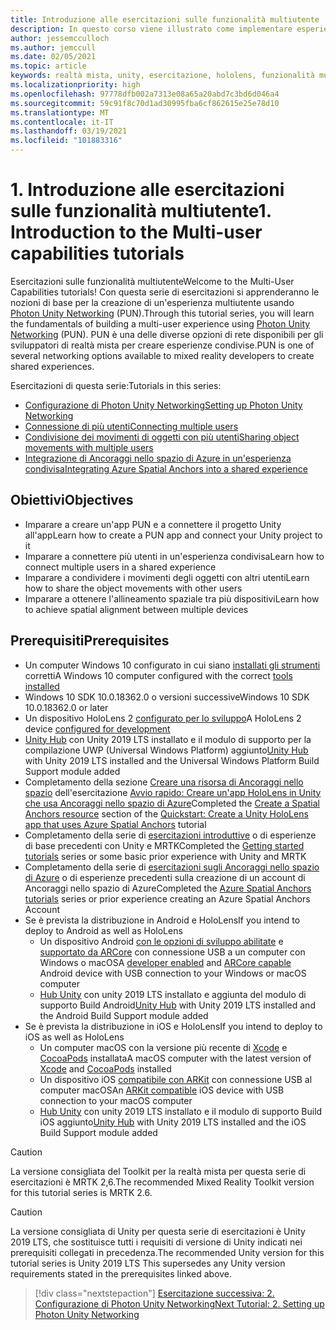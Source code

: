 ```yaml
---
title: Introduzione alle esercitazioni sulle funzionalità multiutente
description: In questo corso viene illustrato come implementare esperienze multiutente condivise in un'applicazione HoloLens 2.
author: jessemcculloch
ms.author: jemccull
ms.date: 02/05/2021
ms.topic: article
keywords: realtà mista, unity, esercitazione, hololens, funzionalità multiutente, Photon, MRTK, mixed reality toolkit, UWP, ancoraggi nello spazio di Azure
ms.localizationpriority: high
ms.openlocfilehash: 97778dfb002a7313e08a65a20abd7c3bd6d046a4
ms.sourcegitcommit: 59c91f8c70d1ad30995fba6cf862615e25e78d10
ms.translationtype: MT
ms.contentlocale: it-IT
ms.lasthandoff: 03/19/2021
ms.locfileid: "101883316"
---
```

# <a name="1-introduction-to-the-multi-user-capabilities-tutorials"></a><span data-ttu-id="96abc-104">1. Introduzione alle esercitazioni sulle funzionalità multiutente</span><span class="sxs-lookup"><span data-stu-id="96abc-104">1. Introduction to the Multi-user capabilities tutorials</span></span>

<span data-ttu-id="96abc-105">Esercitazioni sulle funzionalità multiutente</span><span class="sxs-lookup"><span data-stu-id="96abc-105">Welcome to the Multi-User Capabilities tutorials!</span></span> <span data-ttu-id="96abc-106">Con questa serie di esercitazioni si apprenderanno le nozioni di base per la creazione di un'esperienza multiutente usando <a href="https://www.photonengine.com/PUN" target="_blank">Photon Unity Networking</a> (PUN).</span><span class="sxs-lookup"><span data-stu-id="96abc-106">Through this tutorial series, you will learn the fundamentals of building a multi-user experience using <a href="https://www.photonengine.com/PUN" target="_blank">Photon Unity Networking</a> (PUN).</span></span> <span data-ttu-id="96abc-107">PUN è una delle diverse opzioni di rete disponibili per gli sviluppatori di realtà mista per creare esperienze condivise.</span><span class="sxs-lookup"><span data-stu-id="96abc-107">PUN is one of several networking options available to mixed reality developers to create shared experiences.</span></span>

<span data-ttu-id="96abc-108">Esercitazioni di questa serie:</span><span class="sxs-lookup"><span data-stu-id="96abc-108">Tutorials in this series:</span></span>

* [<span data-ttu-id="96abc-109">Configurazione di Photon Unity Networking</span><span class="sxs-lookup"><span data-stu-id="96abc-109">Setting up Photon Unity Networking</span></span>](mr-learning-sharing-02.md)
* [<span data-ttu-id="96abc-110">Connessione di più utenti</span><span class="sxs-lookup"><span data-stu-id="96abc-110">Connecting multiple users</span></span>](mr-learning-sharing-03.md)
* [<span data-ttu-id="96abc-111">Condivisione dei movimenti di oggetti con più utenti</span><span class="sxs-lookup"><span data-stu-id="96abc-111">Sharing object movements with multiple users</span></span>](mr-learning-sharing-04.md)
* [<span data-ttu-id="96abc-112">Integrazione di Ancoraggi nello spazio di Azure in un'esperienza condivisa</span><span class="sxs-lookup"><span data-stu-id="96abc-112">Integrating Azure Spatial Anchors into a shared experience</span></span>](mr-learning-sharing-05.md)

## <a name="objectives"></a><span data-ttu-id="96abc-113">Obiettivi</span><span class="sxs-lookup"><span data-stu-id="96abc-113">Objectives</span></span>

* <span data-ttu-id="96abc-114">Imparare a creare un'app PUN e a connettere il progetto Unity all'app</span><span class="sxs-lookup"><span data-stu-id="96abc-114">Learn how to create a PUN app and connect your Unity project to it</span></span>
* <span data-ttu-id="96abc-115">Imparare a connettere più utenti in un'esperienza condivisa</span><span class="sxs-lookup"><span data-stu-id="96abc-115">Learn how to connect multiple users in a shared experience</span></span>
* <span data-ttu-id="96abc-116">Imparare a condividere i movimenti degli oggetti con altri utenti</span><span class="sxs-lookup"><span data-stu-id="96abc-116">Learn how to share the object movements with other users</span></span>
* <span data-ttu-id="96abc-117">Imparare a ottenere l'allineamento spaziale tra più dispositivi</span><span class="sxs-lookup"><span data-stu-id="96abc-117">Learn how to achieve spatial alignment between multiple devices</span></span>

## <a name="prerequisites"></a><span data-ttu-id="96abc-118">Prerequisiti</span><span class="sxs-lookup"><span data-stu-id="96abc-118">Prerequisites</span></span>

* <span data-ttu-id="96abc-119">Un computer Windows 10 configurato in cui siano [installati gli strumenti](../../install-the-tools.md) corretti</span><span class="sxs-lookup"><span data-stu-id="96abc-119">A Windows 10 computer configured with the correct [tools installed](../../install-the-tools.md)</span></span>
* <span data-ttu-id="96abc-120">Windows 10 SDK 10.0.18362.0 o versioni successive</span><span class="sxs-lookup"><span data-stu-id="96abc-120">Windows 10 SDK 10.0.18362.0 or later</span></span>
* <span data-ttu-id="96abc-121">Un dispositivo HoloLens 2 [configurato per lo sviluppo](../../platform-capabilities-and-apis/using-visual-studio.md#enabling-developer-mode)</span><span class="sxs-lookup"><span data-stu-id="96abc-121">A HoloLens 2 device [configured for development](../../platform-capabilities-and-apis/using-visual-studio.md#enabling-developer-mode)</span></span>
* <span data-ttu-id="96abc-122"><a href="https://docs.unity3d.com/Manual/GettingStartedInstallingHub.html" target="_blank">Unity Hub</a> con Unity 2019 LTS installato e il modulo di supporto per la compilazione UWP (Universal Windows Platform) aggiunto</span><span class="sxs-lookup"><span data-stu-id="96abc-122"><a href="https://docs.unity3d.com/Manual/GettingStartedInstallingHub.html" target="_blank">Unity Hub</a> with Unity 2019 LTS installed and the Universal Windows Platform Build Support module added</span></span>
* <span data-ttu-id="96abc-123">Completamento della sezione [Creare una risorsa di Ancoraggi nello spazio](https://docs.microsoft.com/azure/spatial-anchors/quickstarts/get-started-unity-hololens#create-a-spatial-anchors-resource) dell'esercitazione [Avvio rapido: Creare un'app HoloLens in Unity che usa Ancoraggi nello spazio di Azure](https://docs.microsoft.com/azure/spatial-anchors/quickstarts/get-started-unity-hololens)</span><span class="sxs-lookup"><span data-stu-id="96abc-123">Completed the [Create a Spatial Anchors resource](https://docs.microsoft.com/azure/spatial-anchors/quickstarts/get-started-unity-hololens#create-a-spatial-anchors-resource) section of the [Quickstart: Create a Unity HoloLens app that uses Azure Spatial Anchors](https://docs.microsoft.com/azure/spatial-anchors/quickstarts/get-started-unity-hololens) tutorial</span></span>
* <span data-ttu-id="96abc-124">Completamento della serie di [esercitazioni introduttive](mr-learning-base-01.md) o di esperienze di base precedenti con Unity e MRTK</span><span class="sxs-lookup"><span data-stu-id="96abc-124">Completed the [Getting started tutorials](mr-learning-base-01.md) series or some basic prior experience with Unity and MRTK</span></span>
* <span data-ttu-id="96abc-125">Completamento della serie di [esercitazioni sugli Ancoraggi nello spazio di Azure](mr-learning-asa-01.md) o di esperienze precedenti sulla creazione di un account di Ancoraggi nello spazio di Azure</span><span class="sxs-lookup"><span data-stu-id="96abc-125">Completed the [Azure Spatial Anchors tutorials](mr-learning-asa-01.md) series or prior experience creating an Azure Spatial Anchors Account</span></span>
* <span data-ttu-id="96abc-126">Se è prevista la distribuzione in Android e HoloLens</span><span class="sxs-lookup"><span data-stu-id="96abc-126">If you intend to deploy to Android as well as HoloLens</span></span>
  * <span data-ttu-id="96abc-127">Un dispositivo Android <a href="https://developer.android.com/studio/debug/dev-options" target="_blank">con le opzioni di sviluppo abilitate</a> e <a href="https://developers.google.com/ar/discover/supported-devices" target="_blank">supportato da ARCore</a> con connessione USB a un computer con Windows o macOS</span><span class="sxs-lookup"><span data-stu-id="96abc-127">A <a href="https://developer.android.com/studio/debug/dev-options" target="_blank">developer enabled</a> and <a href="https://developers.google.com/ar/discover/supported-devices" target="_blank">ARCore capable</a> Android device with USB connection to your Windows or macOS computer</span></span>
  * <span data-ttu-id="96abc-128"><a href="https://docs.unity3d.com/Manual/GettingStartedInstallingHub.html" target="_blank">Hub Unity</a> con unity 2019 LTS installato e aggiunta del modulo di supporto Build Android</span><span class="sxs-lookup"><span data-stu-id="96abc-128"><a href="https://docs.unity3d.com/Manual/GettingStartedInstallingHub.html" target="_blank">Unity Hub</a> with Unity 2019 LTS installed and the Android Build Support module added</span></span>
* <span data-ttu-id="96abc-129">Se è prevista la distribuzione in iOS e HoloLens</span><span class="sxs-lookup"><span data-stu-id="96abc-129">If you intend to deploy to iOS as well as HoloLens</span></span>
  * <span data-ttu-id="96abc-130">Un computer macOS con la versione più recente di <a href="https://geo.itunes.apple.com/us/app/xcode/id497799835?mt=12" target="_blank">Xcode</a> e <a href="https://cocoapods.org" target="_blank">CocoaPods</a> installata</span><span class="sxs-lookup"><span data-stu-id="96abc-130">A macOS computer with the latest version of <a href="https://geo.itunes.apple.com/us/app/xcode/id497799835?mt=12" target="_blank">Xcode</a> and <a href="https://cocoapods.org" target="_blank">CocoaPods</a> installed</span></span>
  * <span data-ttu-id="96abc-131">Un dispositivo iOS <a href="https://developer.apple.com/documentation/arkit/verifying_device_support_and_user_permission" target="_blank">compatibile con ARKit</a> con connessione USB al computer macOS</span><span class="sxs-lookup"><span data-stu-id="96abc-131">An <a href="https://developer.apple.com/documentation/arkit/verifying_device_support_and_user_permission" target="_blank">ARKit compatible</a> iOS device with USB connection to your macOS computer</span></span>
  * <span data-ttu-id="96abc-132"><a href="https://docs.unity3d.com/Manual/GettingStartedInstallingHub.html" target="_blank">Hub Unity</a> con unity 2019 LTS installato e il modulo di supporto Build iOS aggiunto</span><span class="sxs-lookup"><span data-stu-id="96abc-132"><a href="https://docs.unity3d.com/Manual/GettingStartedInstallingHub.html" target="_blank">Unity Hub</a> with Unity 2019 LTS installed and the iOS Build Support module added</span></span>

> [!CAUTION]
> <span data-ttu-id="96abc-133">La versione consigliata del Toolkit per la realtà mista per questa serie di esercitazioni è MRTK 2,6.</span><span class="sxs-lookup"><span data-stu-id="96abc-133">The recommended Mixed Reality Toolkit version for this tutorial series is MRTK 2.6.</span></span>

> [!CAUTION]
> <span data-ttu-id="96abc-134">La versione consigliata di Unity per questa serie di esercitazioni è Unity 2019 LTS, che sostituisce tutti i requisiti di versione di Unity indicati nei prerequisiti collegati in precedenza.</span><span class="sxs-lookup"><span data-stu-id="96abc-134">The recommended Unity version for this tutorial series is Unity 2019 LTS This supersedes any Unity version requirements stated in the prerequisites linked above.</span></span>

> [!div class="nextstepaction"]
> [<span data-ttu-id="96abc-135">Esercitazione successiva: 2. Configurazione di Photon Unity Networking</span><span class="sxs-lookup"><span data-stu-id="96abc-135">Next Tutorial: 2. Setting up Photon Unity Networking</span></span>](mr-learning-sharing-02.md)
